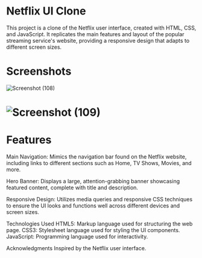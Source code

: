 
# Netflix UI Clone

This project is a clone of the Netflix user interface, created with HTML, CSS, and JavaScript. It replicates the main features and layout of the popular streaming service's website, providing a responsive design that adapts to different screen sizes.

# Screenshots

![Screenshot (108)](https://github.com/Ayush7427/Netflix_Clone/assets/124423779/85eae659-1ee6-47ed-bc04-01c216e2e199)
# ![Screenshot (109)](https://github.com/Ayush7427/Netflix_Clone/assets/124423779/2eaabd35-ae79-40a4-9a90-3d0de3e2098a)



# Features
Main Navigation: Mimics the navigation bar found on the Netflix website, including links to different sections such as Home, TV Shows, Movies, and more.

Hero Banner: Displays a large, attention-grabbing banner showcasing featured content, complete with title and description.

Responsive Design: Utilizes media queries and responsive CSS techniques to ensure the UI looks and functions well across different devices and screen sizes.

Technologies Used
HTML5: Markup language used for structuring the web page.
CSS3: Stylesheet language used for styling the UI components.
JavaScript: Programming language used for interactivity.

Acknowledgments
Inspired by the Netflix user interface.
